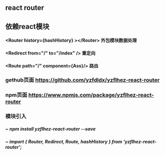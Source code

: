
## react router
## 依赖react模块 

#### \<Router history={hashHistory} \>\</Router\> 外包模块数据处理
#### \<Redirect from="/" to="/index" /\> 重定向
#### \<Route path="/" component={Ass}/\> 路由

### gethub页面   https://github.com/yzfdldx/yzflhez-react-router
### npm页面        https://www.npmjs.com/package/yzflhez-react-router
### 模块引入
##### ~ npm install yzflhez-react-router --save
##### ~ import { Router, Redirect, Route, hashHistory } from 'yzflhez-react-router';

